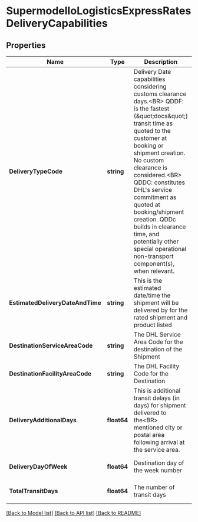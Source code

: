 # SupermodelIoLogisticsExpressRatesDeliveryCapabilities

## Properties
Name | Type | Description | Notes
------------ | ------------- | ------------- | -------------
**DeliveryTypeCode** | **string** | Delivery Date capabilities considering customs clearance days.&lt;BR&gt;                QDDF: is the fastest (\&quot;docs\&quot;) transit time as quoted to the customer at booking or shipment creation. No custom clearance is considered.&lt;BR&gt;                QDDC: constitutes DHL&#x27;s service commitment as quoted at booking/shipment creation. QDDc builds in clearance time, and potentially other special operational non-transport component(s), when relevant. | [optional] [default to null]
**EstimatedDeliveryDateAndTime** | **string** | This is the estimated date/time the shipment will be delivered by for the rated shipment and product listed | [optional] [default to null]
**DestinationServiceAreaCode** | **string** | The DHL Service Area Code for the destination of the Shipment | [optional] [default to null]
**DestinationFacilityAreaCode** | **string** | The DHL Facility Code for the Destination | [optional] [default to null]
**DeliveryAdditionalDays** | **float64** | This is additional transit delays (in days) for shipment delivered to the&lt;BR&gt;                mentioned city or postal area following arrival at the service area. | [optional] [default to null]
**DeliveryDayOfWeek** | **float64** | Destination day of the week number | [optional] [default to null]
**TotalTransitDays** | **float64** | The number of transit days | [optional] [default to null]

[[Back to Model list]](../README.md#documentation-for-models) [[Back to API list]](../README.md#documentation-for-api-endpoints) [[Back to README]](../README.md)

